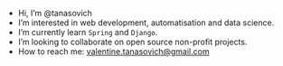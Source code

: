 - Hi, I’m @tanasovich
- I’m interested in web development, automatisation and data science.
- I’m currently learn `Spring` and `Django`.
- I’m looking to collaborate on open source non-profit projects.
- How to reach me: valentine.tanasovich@gmail.com
